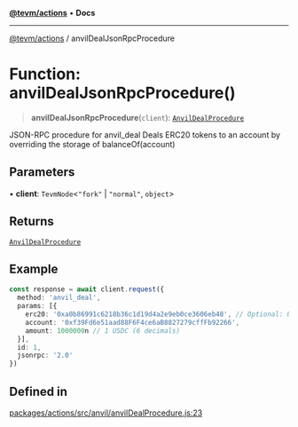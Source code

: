 [**@tevm/actions**](../README.md) • **Docs**

***

[@tevm/actions](../globals.md) / anvilDealJsonRpcProcedure

# Function: anvilDealJsonRpcProcedure()

> **anvilDealJsonRpcProcedure**(`client`): [`AnvilDealProcedure`](../type-aliases/AnvilDealProcedure.md)

JSON-RPC procedure for anvil_deal
Deals ERC20 tokens to an account by overriding the storage of balanceOf(account)

## Parameters

• **client**: `TevmNode`\<`"fork"` \| `"normal"`, `object`\>

## Returns

[`AnvilDealProcedure`](../type-aliases/AnvilDealProcedure.md)

## Example

```typescript
const response = await client.request({
  method: 'anvil_deal',
  params: [{
    erc20: '0xa0b86991c6218b36c1d19d4a2e9eb0ce3606eb48', // Optional: USDC address
    account: '0xf39Fd6e51aad88F6F4ce6aB8827279cffFb92266',
    amount: 1000000n // 1 USDC (6 decimals)
  }],
  id: 1,
  jsonrpc: '2.0'
})
```

## Defined in

[packages/actions/src/anvil/anvilDealProcedure.js:23](https://github.com/evmts/tevm-monorepo/blob/main/packages/actions/src/anvil/anvilDealProcedure.js#L23)
